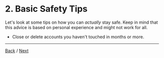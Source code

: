 # 2. Basic Safety Tips
Let's look at some tips on how you can *actually* stay safe. Keep in mind that this advice is based on personal experience and might not work for all.

- Close or delete accounts you haven't touched in months or more.

***

[Back](./1-intro.md) / [Next](3-yesno.md)